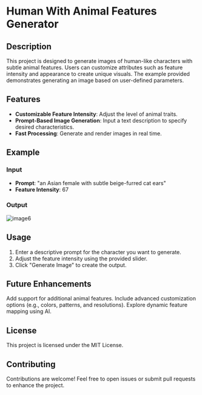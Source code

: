 # Human With Animal Features Generator

## Description
This project is designed to generate images of human-like characters with subtle animal features. Users can customize attributes such as feature intensity and appearance to create unique visuals. The example provided demonstrates generating an image based on user-defined parameters.

## Features
- **Customizable Feature Intensity**: Adjust the level of animal traits.
- **Prompt-Based Image Generation**: Input a text description to specify desired characteristics.
- **Fast Processing**: Generate and render images in real time.

## Example
### Input
- **Prompt**: "an Asian female with subtle beige-furred cat ears"
- **Feature Intensity**: 67

### Output
![image6](https://github.com/user-attachments/assets/126d1581-8d3b-4cb1-9998-f3a7d5c4211f)


## Usage
1. Enter a descriptive prompt for the character you want to generate.
2. Adjust the feature intensity using the provided slider.
3. Click "Generate Image" to create the output.

## Future Enhancements
Add support for additional animal features.
Include advanced customization options (e.g., colors, patterns, and resolutions).
Explore dynamic feature mapping using AI.

## License
This project is licensed under the MIT License.

## Contributing
Contributions are welcome! Feel free to open issues or submit pull requests to enhance the project.
